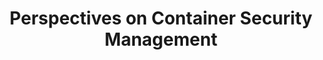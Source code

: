 ---
# Accomplishments widget.
widget: "howto"  # Widget name:  common, howto perspective, reading, cd-with-jenkins-and-docker  etc
headless: true  # This file represents a page section.
active: true  # Activate this widget? true/false
weight: 1 # Order that this section will appear.
title: "Perspectives on Container Security Management"
subtitle: ""

# Date format
date_format: "Jan 2006"

# Accomplishments.
#   Add/remove as many `[[item]]` blocks below as you like.
#   `title`, `organization` and `date_start` are the required parameters.
#   Leave other parameters empty if not required.
#   Begin/end multi-line descriptions with 3 quotes `"""`.
item:
 - title: "Container-Based Deployments and the Future of IT Operations"
   summary: "Popular container technologies such as Docker enable developer velocity by providing a robust environment closely resembling production that can be constructed in minutes, yielding flexible sandboxes from just a few keystrokes."
   linkText: "Read the article on techwell.com »"
   linkUrl: "https://www.techwell.com/techwell-insights/2016/06/container-based-deployments-and-future-it-operations"
   openNewWindow: 
   image: "https://i-cdn.embed.ly/1/display/resize?key=fd92ebbc52fc43fb98f69e50e7893c13&url=https%3A%2F%2Fwww.techwell.com%2Fsites%2Fdefault%2Ffiles%2Fstories%2Fimages%2Fcropped_teasers%2FBeth%2520Romanik%2F2016%2Fdocker-application-containers.jpg&width=175" 
 - title: "Free Docker Tools to Make Your Container Deployment Easier"
   summary: "This blog post contains a list of some of the lesser-known tools that improve management, cleanup, orchestration, development and other container processes."
   linkText: "Read the article on blog.aquasec.com »"
   linkUrl: "http://blog.aquasec.com/6-more-free-tools-to-make-your-docker-container-deployments-faster"
   openNewWindow: 
   image: "https://res.cloudinary.com/agile-seo/image/fetch/w_176,dpr_1.0,d_blank_am8gzx.png/https%3A%2F%2Flogo.clearbit.com%2Fblog.aquasec.com%3Fsize%3D250" 
   
smallItem:    
 - title: "Top 5 Container-Based Tools For Deploying Internet of Things"
   summary: "monitis.com"
   linkText: ""
   linkUrl: "http://www.monitis.com/blog/top-5-container-based-tools-for-deploying-internet-of-things/"
   openNewWindow: 
   image: "https://res.cloudinary.com/agile-seo/image/fetch/w_62,dpr_1.0,d_blank_am8gzx.png/https%3A%2F%2Flogo.clearbit.com%2Fmonitis.com%3Fsize%3D250"     
 - title: "Cloud Native Technologies Are Scaling Production Applications"
   summary: "cncf.io"
   linkText: ""
   linkUrl: "https://www.cncf.io/blog/2017/12/06/cloud-native-technologies-scaling-production-applications/"
   openNewWindow: 
   image: "https://res.cloudinary.com/agile-seo/image/fetch/w_62,dpr_1.0,d_blank_am8gzx.png/https%3A%2F%2Flogo.clearbit.com%2Fcncf.io%3Fsize%3D250"    
 - title: "Continuous Deployment with Containers"
   summary: "infoq.com"
   linkText: ""
   linkUrl: "https://www.infoq.com/articles/continuous-deployment-containers"
   openNewWindow: 
   image: "https://res.cloudinary.com/agile-seo/image/fetch/w_62,dpr_1.0,d_blank_am8gzx.png/https%3A%2F%2Flogo.clearbit.com%2Finfoq.com%3Fsize%3D250"     
 - title: "Container-Based Pipelines for Continuous Deployment"
   summary: "elastx.se"
   linkText: ""
   linkUrl: "http://elastx.se/en/blog/container-based-pipelines-for-continuous-deployment"
   openNewWindow: 
   image: "https://res.cloudinary.com/agile-seo/image/fetch/w_62,dpr_1.0,d_blank_am8gzx.png/https%3A%2F%2Flogo.clearbit.com%2Felastx.se%3Fsize%3D250"   
---